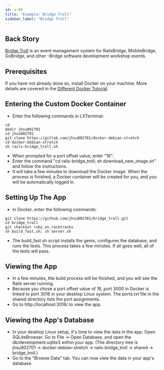 ```yaml
---
id: a-06
title: "Example: Bridge Troll"
sidebar_label: "Bridge Troll"
---
```


## Back Story
[Bridge Troll](https://www.bridgetroll.org/) is an event management system for RailsBridge, MobileBridge, GoBridge, and other -Bridge software development workshop events.

## Prerequisites
If you have not already done so, install Docker on your machine.  More details are covered in the [Different Docker Tutorial](https://www.differentdockertutorial.com/).

## Entering the Custom Docker Container
* Enter the following commands in LXTerminal:
```
cd
mkdir jhsu802701
cd jhsu802701
git clone https://gitlab.com/jhsu802701/docker-debian-stretch
cd docker-debian-stretch
sh rails-bridge_troll.sh
```
* When prompted for a port offset value, enter "16".
* Enter the command "cd rails-bridge_troll; sh download_new_image.sh" and follow the instructions.
* It will take a few minutes to download the Docker image.  When the process is finished, a Docker container will be created for you, and you will be automatically logged in.

## Setting Up The App
* In Docker, enter the following commands:
```
git clone https://github.com/jhsu802701/bridge_troll.git
cd bridge_troll
git checkout ruby_on_racetracks
sh build_fast.sh; sh server.sh
```
* The build_fast.sh script installs the gems, configures the database, and runs the tests. This process takes a few minutes. If all goes well, all of the tests will pass.

## Viewing the App
* In a few minutes, the build process will be finished, and you will see the Rails server running.
* Because you chose a port offset value of 16, port 3000 in Docker is linked to port 3016 in your desktop Linux system.  The ports.txt file in the shared directory lists the port assignments.
* Go to http://localhost:3016/ to view the app.

## Viewing the App's Database
* In your desktop Linux setup, it's time to view the data in the app.  Open SQLiteBrowser. Go to File -> Open Database, and open the db/development.sqlite3 within your app. (The directory tree is jhsu802701 -> docker-debian-stretch -> rails-bridge_troll -> shared -> bridge_troll.)
* Go to the "Browse Data" tab.  You can now view the data in your app's database.
